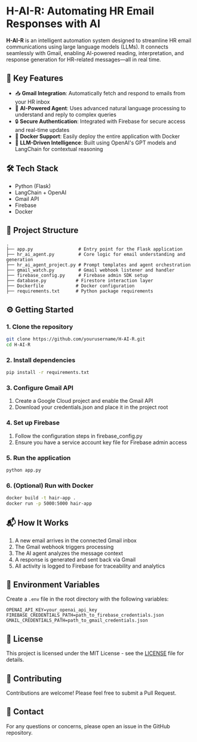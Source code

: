 # H-AI-R: Automating HR Email Responses with AI

**H-AI-R** is an intelligent automation system designed to streamline HR email communications using large language models (LLMs). It connects seamlessly with Gmail, enabling AI-powered reading, interpretation, and response generation for HR-related messages—all in real time.

## 🚀 Key Features

- 📥 **Gmail Integration**: Automatically fetch and respond to emails from your HR inbox  
- 🤖 **AI-Powered Agent**: Uses advanced natural language processing to understand and reply to complex queries  
- 🔒 **Secure Authentication**: Integrated with Firebase for secure access and real-time updates  
- 🐳 **Docker Support**: Easily deploy the entire application with Docker  
- 🧠 **LLM-Driven Intelligence**: Built using OpenAI's GPT models and LangChain for contextual reasoning

## 🛠 Tech Stack

- Python (Flask)
- LangChain + OpenAI
- Gmail API
- Firebase
- Docker

## 📁 Project Structure

```
.
├── app.py                 # Entry point for the Flask application
├── hr_ai_agent.py         # Core logic for email understanding and generation
├── hr_ai_agent_project.py # Prompt templates and agent orchestration
├── gmail_watch.py         # Gmail webhook listener and handler
├── firebase_config.py     # Firebase admin SDK setup
├── database.py           # Firestore interaction layer
├── Dockerfile            # Docker configuration
├── requirements.txt      # Python package requirements
```

## ⚙️ Getting Started

### 1. Clone the repository

```bash
git clone https://github.com/yourusername/H-AI-R.git
cd H-AI-R
```

### 2. Install dependencies

```bash
pip install -r requirements.txt
```

### 3. Configure Gmail API

1. Create a Google Cloud project and enable the Gmail API
2. Download your credentials.json and place it in the project root

### 4. Set up Firebase

1. Follow the configuration steps in firebase_config.py
2. Ensure you have a service account key file for Firebase admin access

### 5. Run the application

```bash
python app.py
```

### 6. (Optional) Run with Docker

```bash
docker build -t hair-app .
docker run -p 5000:5000 hair-app
```

## 📬 How It Works

1. A new email arrives in the connected Gmail inbox
2. The Gmail webhook triggers processing
3. The AI agent analyzes the message context
4. A response is generated and sent back via Gmail
5. All activity is logged to Firebase for traceability and analytics

## 🔐 Environment Variables

Create a `.env` file in the root directory with the following variables:

```env
OPENAI_API_KEY=your_openai_api_key
FIREBASE_CREDENTIALS_PATH=path_to_firebase_credentials.json
GMAIL_CREDENTIALS_PATH=path_to_gmail_credentials.json
```

## 📝 License

This project is licensed under the MIT License - see the [LICENSE](LICENSE) file for details.

## 🤝 Contributing

Contributions are welcome! Please feel free to submit a Pull Request.

## 📧 Contact

For any questions or concerns, please open an issue in the GitHub repository.
